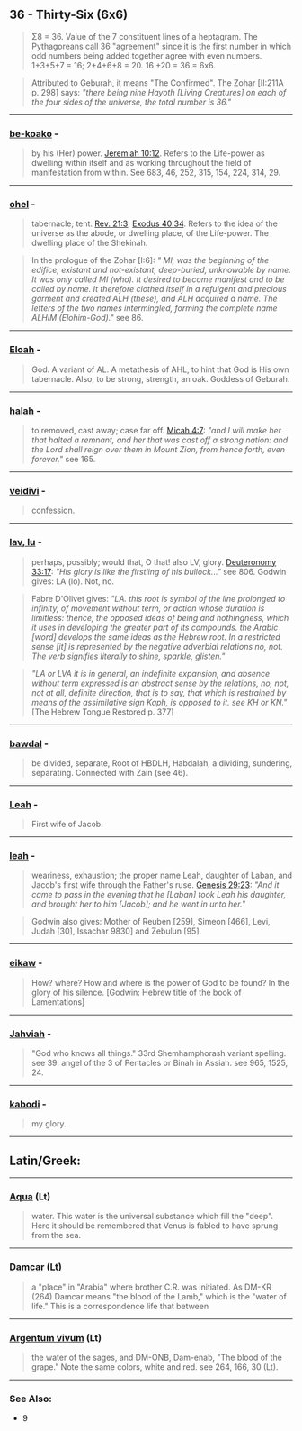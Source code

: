 ## 36 - Thirty-Six (6x6)
> Σ8 = 36. Value of the 7 constituent lines of a heptagram. The Pythagoreans call 36 "agreement" since it is the first number in which odd numbers being added together agree with even numbers. 1+3+5+7 = 16; 2+4+6+8 = 20. 16 +20 = 36 = 6x6.

> Attributed to Geburah, it means "The Confirmed". The Zohar [II:211A p. 298] says: *"there being nine Hayoth [Living Creatures] on each of the four sides of the universe, the total number is 36."*

---

### [be-koako](/keys/BKChV) - 
> by his (Her) power. [Jeremiah 10:12](http://biblehub.com/jeremiah/10-12.htm). Refers to the Life-power as dwelling within itself and as working throughout the field of manifestation from within. See 683, 46, 252, 315, 154, 224, 314, 29.

---

### [ohel](/keys/AHL) - 
> tabernacle; tent. [Rev. 21:3](http://biblehub.com/revelation/21-3.htm); [Exodus 40:34](http://biblehub.com/exodus/40-34.htm). Refers to the idea of the universe as the abode, or dwelling place, of the Life-power. The dwelling place of the Shekinah.

> In the prologue of the Zohar [I:6]: *" MI, was the beginning of the edifice, existant and not-existant, deep-buried, unknowable by name. It was only called MI (who). It desired to become manifest and to be called by name. It therefore clothed itself in a refulgent and precious garment and created ALH (these), and ALH acquired a name. The letters of the two names intermingled, forming the complete name ALHIM (Elohim-God)."* see 86.

---

### [Eloah](/keys/ALH) - 
> God. A variant of AL. A metathesis of AHL, to hint that God is His own tabernacle. Also, to be strong, strength, an oak. Goddess of Geburah.

---

### [halah](/keys/HLA) - 
> to removed, cast away; case far off. [Micah 4:7](http://biblehub.com/micah/4-7.htm): *"and I will make her that halted a remnant, and her that was cast off a strong nation: and the Lord shall reign over them in Mount Zion, from hence forth, even forever."* see 165.

---

### [veidivi](/keys/VIDVI) - 
> confession.

---

### [lav, lu](/keys/LV) - 
> perhaps, possibly; would that, O that! also LV, glory. [Deuteronomy 33:17](http://biblehub.com/deuteronomy/33-17.htm): *"His glory is like the firstling of his bullock..."* see 806. Godwin gives: LA (lo). Not, no.

> Fabre D'Olivet gives: *"LA. this root is symbol of the line prolonged to infinity, of movement without term, or action whose duration is limitless: thence, the opposed ideas of being and nothingness, which it uses in developing the greater part of its compounds. the Arabic [word] develops the same ideas as the Hebrew root. In a restricted sense [it] is represented by the negative adverbial relations no, not. The verb signifies literally to shine, sparkle, glisten."*

> *"LA or LVA it is in general, an indefinite expansion, and absence without term expressed is an abstract sense by the relations, no, not, not at all, definite direction, that is to say, that which is restrained by means of the assimilative sign Kaph, is opposed to it. see KH or KN."* [The Hebrew Tongue Restored p. 377]

---

### [bawdal](/keys/BDL) - 
> be divided, separate, Root of HBDLH, Habdalah, a dividing, sundering, separating. Connected with Zain (see 46).

---

### [Leah](/keys/LAH) - 
> First wife of Jacob.

---

### [leah](/keys/LAH) - 
> weariness, exhaustion; the proper name Leah, daughter of Laban, and Jacob's first wife through the Father's ruse. [Genesis 29:23](http://biblehub.com/genesis/29-23.htm): *"And it came to pass in the evening that he [Laban] took Leah his daughter, and brought her to him [Jacob]; and he went in unto her."*

> Godwin also gives: Mother of Reuben [259], Simeon [466], Levi, Judah [30], Issachar 9830] and Zebulun [95].

---

### [eikaw](/keys/AIKH) - 
> How? where? How and where is the power of God to be found? In the glory of his silence. [Godwin: Hebrew title of the book of Lamentations]

---

### [Jahviah](/keys/IHVIH) - 
> "God who knows all things." 33rd Shemhamphorash variant spelling. see 39. angel of the 3 of Pentacles or Binah in Assiah. see 965, 1525, 24.

---

### [kabodi](/keys/KBDI) - 
> my glory.

---

## Latin/Greek:

---

### [Aqua](/latin?word=Aqua) (Lt)
> water. This water is the universal substance which fill the "deep". Here it should be remembered that Venus is fabled to have sprung from the sea.

---

### [Damcar](/latin?word=Damcar) (Lt)
> a "place" in "Arabia" where brother C.R. was initiated. As DM-KR (264) Damcar means "the blood of the Lamb," which is the "water of life." This is a correspondence life that between

---

### [Argentum vivum](/latin?word=Argentum+vivum) (Lt)
> the water of the sages, and DM-ONB, Dam-enab, "The blood of the grape." Note the same colors, white and red. see 264, 166, 30 (Lt).

---

### See Also:

- 9
